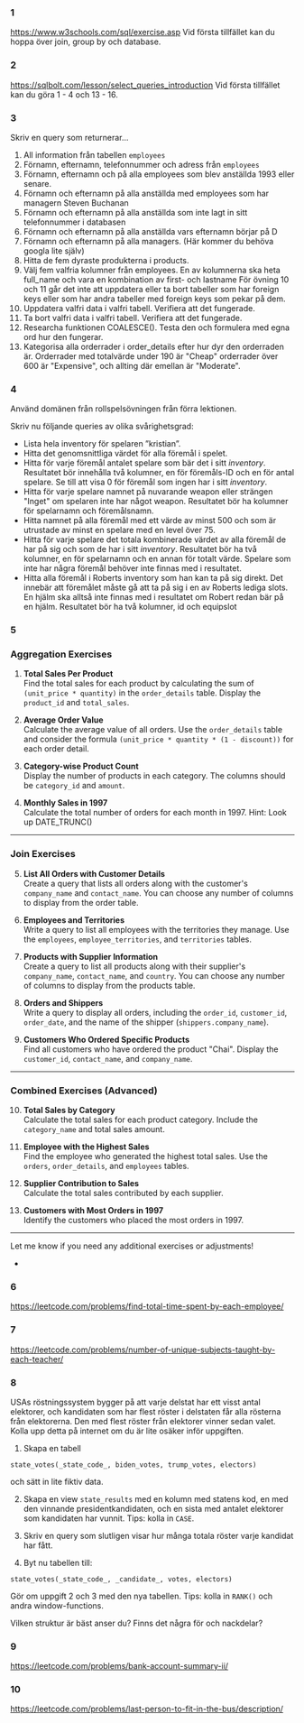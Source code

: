 ### 1

https://www.w3schools.com/sql/exercise.asp Vid första tillfället kan du hoppa över join, group by och database.

### 2

https://sqlbolt.com/lesson/select_queries_introduction Vid första tillfället kan du göra 1 - 4 och 13 - 16.

### 3

Skriv en query som returnerar...

1. All information från tabellen `employees`
2. Förnamn, efternamn, telefonnummer och adress från `employees`
3. Förnamn, efternamn och på alla employees som blev anställda 1993 eller senare.
4. Förnamn och efternamn på alla anställda med
   employees som har managern Steven Buchanan
5. Förnamn och efternamn på alla anställda som inte lagt in sitt telefonnummer i databasen
6. Förnamn och efternamn på alla anställda vars efternamn börjar på D
7. Förnamn och efternamn på alla managers. (Här kommer du behöva googla lite själv)
8. Hitta de fem dyraste produkterna i products.
9. Välj fem valfria kolumner från employees. En av kolumnerna ska heta full_name och vara en kombination av first- och lastname
   För övning 10 och 11 går det inte att uppdatera eller ta bort tabeller som har foreign keys eller som har andra tabeller med foreign keys som pekar på dem.
10. Uppdatera valfri data i valfri tabell. Verifiera att det fungerade.
11. Ta bort valfri data i valfri tabell. Verifiera att det fungerade.
12. Researcha funktionen COALESCE(). Testa den och formulera med egna ord hur den fungerar.
13. Kategorisa alla orderrader i order_details efter hur dyr den orderraden är. Orderrader med totalvärde under 190 är "Cheap" orderrader över 600 är "Expensive", och allting där emellan är "Moderate".

### 4

Använd domänen från rollspelsövningen från förra lektionen.

Skriv nu följande queries av olika svårighetsgrad:

- Lista hela inventory för spelaren ”kristian”.
- Hitta det genomsnittliga värdet för alla föremål i spelet.
- Hitta för varje föremål antalet spelare som bär det i sitt _inventory_. Resultatet bör innehålla två kolumner, en för föremåls-ID och en för antal spelare. Se till att visa 0 för föremål som ingen har i sitt _inventory_.
- Hitta för varje spelare namnet på nuvarande weapon eller strängen "Inget" om spelaren inte har något weapon. Resultatet bör ha kolumner för spelarnamn och föremålsnamn.
- Hitta namnet på alla föremål med ett värde av minst 500 och som är utrustade av minst en spelare med en level över 75.
- Hitta för varje spelare det totala kombinerade värdet av alla föremål de har på sig och som de har i sitt _inventory_. Resultatet bör ha två kolumner, en för spelarnamn och en annan för totalt värde. Spelare som inte har några föremål behöver inte finnas med i resultatet.
- Hitta alla föremål i Roberts inventory som han kan ta på sig direkt. Det innebär att föremålet måste gå att ta på sig i en av Roberts lediga slots. En hjälm ska alltså inte finnas med i resultatet om Robert redan bär på en hjälm. Resultatet bör ha två kolumner, id och equipslot

### 5

### Aggregation Exercises

1. **Total Sales Per Product**  
   Find the total sales for each product by calculating the sum of `(unit_price * quantity)` in the `order_details` table. Display the `product_id` and `total_sales`.

2. **Average Order Value**  
   Calculate the average value of all orders. Use the `order_details` table and consider the formula `(unit_price * quantity * (1 - discount))` for each order detail.

3. **Category-wise Product Count**  
   Display the number of products in each category. The columns should be `category_id` and `amount`.

4. **Monthly Sales in 1997**  
   Calculate the total number of orders for each month in 1997. Hint: Look up DATE_TRUNC()

---

### Join Exercises

5. **List All Orders with Customer Details**  
   Create a query that lists all orders along with the customer's `company_name` and `contact_name`. You can choose any number of columns to display from the order table.

6. **Employees and Territories**  
   Write a query to list all employees with the territories they manage. Use the `employees`, `employee_territories`, and `territories` tables.

7. **Products with Supplier Information**  
   Create a query to list all products along with their supplier's `company_name`, `contact_name`, and `country`. You can choose any number of columns to display from the products table.

8. **Orders and Shippers**  
   Write a query to display all orders, including the `order_id`, `customer_id`, `order_date`, and the name of the shipper (`shippers.company_name`).

9. **Customers Who Ordered Specific Products**  
   Find all customers who have ordered the product "Chai". Display the `customer_id`, `contact_name`, and `company_name`.

---

### Combined Exercises (Advanced)

10. **Total Sales by Category**  
   Calculate the total sales for each product category. Include the `category_name` and total sales amount.

11. **Employee with the Highest Sales**  
   Find the employee who generated the highest total sales. Use the `orders`, `order_details`, and `employees` tables.

12. **Supplier Contribution to Sales**  
   Calculate the total sales contributed by each supplier.

13. **Customers with Most Orders in 1997**  
   Identify the customers who placed the most orders in 1997.


---

Let me know if you need any additional exercises or adjustments!

-

### 6

https://leetcode.com/problems/find-total-time-spent-by-each-employee/

### 7

https://leetcode.com/problems/number-of-unique-subjects-taught-by-each-teacher/

### 8

USAs röstningssystem bygger på att varje delstat har ett visst antal elektorer, och kandidaten som har flest röster i delstaten får alla rösterna från elektorerna. Den med flest röster från elektorer vinner sedan valet. Kolla upp detta på internet om du är lite osäker inför uppgiften.

1. Skapa en tabell

```
state_votes(_state_code_, biden_votes, trump_votes, electors)
```

och sätt in lite fiktiv data.

2. Skapa en view `state_results` med en kolumn med statens kod, en med den vinnande presidentkandidaten, och en sista med antalet elektorer som kandidaten har vunnit. Tips: kolla in `CASE`.

3. Skriv en query som slutligen visar hur många totala röster varje kandidat har fått.

4. Byt nu tabellen till:

```
state_votes(_state_code_, _candidate_, votes, electors)
```

Gör om uppgift 2 och 3 med den nya tabellen. Tips: kolla in `RANK()` och andra window-functions.

Vilken struktur är bäst anser du? Finns det några för och nackdelar?

### 9

https://leetcode.com/problems/bank-account-summary-ii/

### 10

https://leetcode.com/problems/last-person-to-fit-in-the-bus/description/
